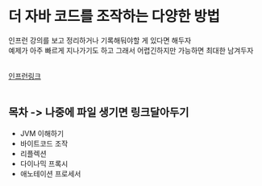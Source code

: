 # 더 자바 코드를 조작하는 다양한 방법
인프런 강의를 보고 정리하거나 기록해둬야할 게 있다면 해두자<br>
예제가 아주 빠르게 지나가기도 하고 그래서 어렵긴하지만 가능하면 최대한 남겨두자
<br><br>

[인프런링크](https://www.inflearn.com/course/the-java-code-manipulation/dashboard)
<br><br>

## 목차 -> 나중에 파일 생기면 링크달아두기
- JVM 이해하기
- 바이트코드 조작
- 리플렉션
- 다이나믹 프록시
- 애노테이션 프로세서
